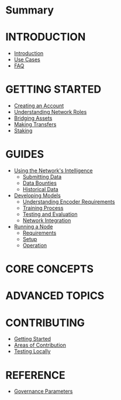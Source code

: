 # Summary


# INTRODUCTION
- [Introduction](./README.md)
- [Use Cases]()
- [FAQ]()

# GETTING STARTED
- [Creating an Account]()
- [Understanding Network Roles]()
- [Bridging Assets]()
- [Making Transfers]()
- [Staking]()

# GUIDES

- [Using the Network's Intelligence]()
    - [Submitting Data]()
    - [Data Bounties]()
    - [Historical Data]()
- [Developing Models]()
    - [Understanding Encoder Requirements]()
    - [Training Process]()
    - [Testing and Evaluation]()
    - [Network Integration]()
- [Running a Node]()
    - [Requirements]()
    - [Setup]()
    - [Operation]()

# CORE CONCEPTS



# ADVANCED TOPICS



# CONTRIBUTING
- [Getting Started]()
- [Areas of Contribution]()
- [Testing Locally]()


# REFERENCE
- [Governance Parameters](./reference/parameters.md)